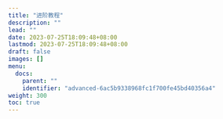 ```yaml
---
title: "进阶教程"
description: ""
lead: ""
date: 2023-07-25T18:09:48+08:00
lastmod: 2023-07-25T18:09:48+08:00
draft: false
images: []
menu:
  docs:
    parent: ""
    identifier: "advanced-6ac5b9338968fc1f700fe45bd40356a4"
weight: 300
toc: true
---
```

